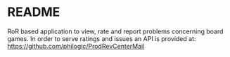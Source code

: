 # README
RoR based application to view, rate and report problems concerning board games.
In order to serve ratings and issues an API is provided at: https://github.com/philogic/ProdRevCenterMail
